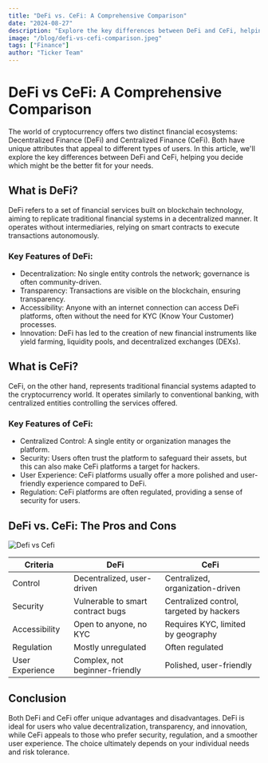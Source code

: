```yaml
---
title: "DeFi vs. CeFi: A Comprehensive Comparison"
date: "2024-08-27"
description: "Explore the key differences between DeFi and CeFi, helping you decide which might be the better fit for your needs."
image: "/blog/defi-vs-cefi-comparison.jpeg"
tags: ["Finance"]
author: "Ticker Team"
---
```


# DeFi vs CeFi: A Comprehensive Comparison

The world of cryptocurrency offers two distinct financial ecosystems: Decentralized Finance (DeFi) and Centralized Finance (CeFi). Both have unique attributes that appeal to different types of users. In this article, we'll explore the key differences between DeFi and CeFi, helping you decide which might be the better fit for your needs.

## What is DeFi?

DeFi refers to a set of financial services built on blockchain technology, aiming to replicate traditional financial systems in a decentralized manner. It operates without intermediaries, relying on smart contracts to execute transactions autonomously.

### Key Features of DeFi:

- Decentralization: No single entity controls the network; governance is often community-driven.
- Transparency: Transactions are visible on the blockchain, ensuring transparency.
- Accessibility: Anyone with an internet connection can access DeFi platforms, often without the need for KYC (Know Your Customer) processes.
- Innovation: DeFi has led to the creation of new financial instruments like yield farming, liquidity pools, and decentralized exchanges (DEXs).

## What is CeFi?

CeFi, on the other hand, represents traditional financial systems adapted to the cryptocurrency world. It operates similarly to conventional banking, with centralized entities controlling the services offered.

### Key Features of CeFi:

- Centralized Control: A single entity or organization manages the platform.
- Security: Users often trust the platform to safeguard their assets, but this can also make CeFi platforms a target for hackers.
- User Experience: CeFi platforms usually offer a more polished and user-friendly experience compared to DeFi.
- Regulation: CeFi platforms are often regulated, providing a sense of security for users.

## DeFi vs. CeFi: The Pros and Cons

![Defi vs Cefi](/blog/defi-vs-cefi.jpeg)


| Criteria        | DeFi                              | CeFi                                     |
| --------------- | --------------------------------- | ---------------------------------------- |
| Control         | Decentralized, user-driven        | Centralized, organization-driven         |
| Security        | Vulnerable to smart contract bugs | Centralized control, targeted by hackers |
| Accessibility   | Open to anyone, no KYC            | Requires KYC, limited by geography       |
| Regulation      | Mostly unregulated                | Often regulated                          |
| User Experience | Complex, not beginner-friendly    | Polished, user-friendly                  |


## Conclusion

Both DeFi and CeFi offer unique advantages and disadvantages. DeFi is ideal for users who value decentralization, transparency, and innovation, while CeFi appeals to those who prefer security, regulation, and a smoother user experience. The choice ultimately depends on your individual needs and risk tolerance.